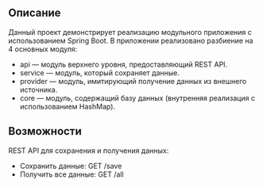 ## Описание
Данный проект демонстрирует реализацию модульного приложения с использованием Spring Boot. В приложении реализовано разбиение на 4 основных модуля:

- api — модуль верхнего уровня, предоставляющий REST API.
- service — модуль, который сохраняет данные.
- provider — модуль, имитирующий получение данных из внешнего источника.
- core — модуль, содержащий базу данных (внутренняя реализация с использованием HashMap).

## Возможности
REST API для сохранения и получения данных:
- Сохранить данные: GET /save
- Получить все данные: GET /all